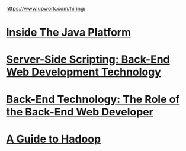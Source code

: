[https://www.upwork.com/hiring/  
](https://www.upwork.com/hiring/
)

# [Inside The Java Platform](https://www.upwork.com/hiring/development/the-java-platform/)

# [Server-Side Scripting: Back-End Web Development Technology](https://www.upwork.com/hiring/development/server-side-scripting-back-end-web-development-technology/)

# [Back-End Technology: The Role of the Back-End Web Developer](https://www.upwork.com/hiring/development/back-end-web-developer/)

# [A Guide to Hadoop](https://www.upwork.com/hiring/data/a-guide-to-hadoop/)



